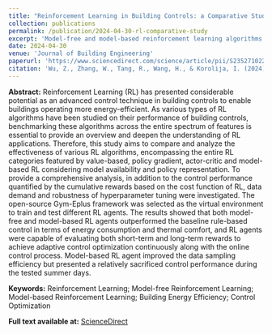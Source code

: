 ```yaml
---
title: "Reinforcement Learning in Building Controls: a Comparative Study of Algorithms considering Model Availability and Policy Representation"
collection: publications
permalink: /publication/2024-04-30-rl-comparative-study
excerpt: 'Model-free and model-based reinforcement learning algorithms were implemented; Reinforcement learning of value-based, policy gradient and actor-critic are discussed.'
date: 2024-04-30
venue: 'Journal of Building Engineering'
paperurl: 'https://www.sciencedirect.com/science/article/pii/S2352710224010659?via%3Dihub'
citation: 'Wu, Z., Zhang, W., Tang, R., Wang, H., & Korolija, I. (2024). Reinforcement learning in building controls: A comparative study of algorithms considering model availability and policy representation. Journal of Building Engineering, 90, 109497. doi:10.1016/j.jobe.2024.109497'
---
```


**Abstract:** Reinforcement Learning (RL) has presented considerable potential as an advanced control technique in building controls to enable buildings operating more energy-efficient. As various types of RL algorithms have been studied on their performance of building controls, benchmarking these algorithms across the entire spectrum of features is essential to provide an overview and deepen the understanding of RL applications. Therefore, this study aims to compare and analyze the effectiveness of various RL algorithms, encompassing the entire RL categories featured by value-based, policy gradient, actor-critic and model-based RL considering model availability and policy representation. To provide a comprehensive analysis, in addition to the control performance quantified by the cumulative rewards based on the cost function of RL, data demand and robustness of hyperparameter tuning were investigated. The open-source Gym-Eplus framework was selected as the virtual environment to train and test different RL agents. The results showed that both model-free and model-based RL agents outperformed the baseline rule-based control in terms of energy consumption and thermal comfort, and RL agents were capable of evaluating both short-term and long-term rewards to achieve adaptive control optimization continuously along with the online control process. Model-based RL agent improved the data sampling efficiency but presented a relatively sacrificed control performance during the tested summer days.

**Keywords:** Reinforcement Learning; Model-free Reinforcement Learning; Model-based Reinforcement Learning; Building Energy Efficiency; Control Optimization

**Full text available at:** [ScienceDirect](https://www.sciencedirect.com/science/article/pii/S2352710224010659?via%3Dihub)
